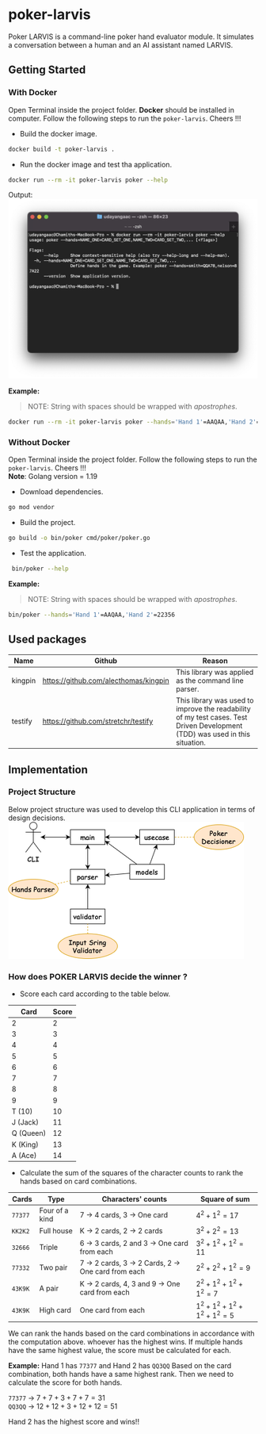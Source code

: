 # poker-larvis
Poker LARVIS is a command-line poker hand evaluator module. It simulates a conversation between a human and an AI assistant named LARVIS.


## Getting Started

### With Docker

Open Terminal inside the project folder. __Docker__ should be installed in computer. Follow the following steps to run the `poker-larvis`. Cheers !!!

- Build the docker image.
```zsh
docker build -t poker-larvis .
```

- Run the docker image and test tha application.
```zsh
docker run --rm -it poker-larvis poker --help
```
Output:
![docker help](docs/help.png)

__Example:__  
> NOTE: String with spaces should be wrapped with _apostrophes_.
```zsh
docker run --rm -it poker-larvis poker --hands='Hand 1'=AAQAA,'Hand 2'=22356

```

### Without Docker

Open Terminal inside the project folder. Follow the following steps to run the `poker-larvis`. Cheers !!!  
__Note__: Golang version = 1.19
- Download  dependencies.

```zsh
go mod vendor
```
- Build the project.

```zsh
go build -o bin/poker cmd/poker/poker.go
```
- Test the application.
```zsh
 bin/poker --help
```

__Example:__  
> NOTE: String with spaces should be wrapped with _apostrophes_.
```zsh
bin/poker --hands='Hand 1'=AAQAA,'Hand 2'=22356
```
## Used packages

| Name | Github | Reason |
|---|---|---|
|kingpin|https://github.com/alecthomas/kingpin| This library was applied as the command line parser.|
|testify|https://github.com/stretchr/testify| This library was used to improve the readability of my test cases. Test Driven Development (TDD) was used in this situation. |


## Implementation
### Project Structure  
Below project structure was used to develop this CLI application in terms of design decisions.
![project structure](docs/structure.png)

### How does __POKER LARVIS__ decide the winner ?

- Score each card according to the table below.

| Card      | Score |
| --------- | ----- |
| 2         | 2     |
| 3         | 3     |
| 4         | 4     |
| 5         | 5     |
| 6         | 6     |
| 7         | 7     |
| 8         | 8     |
| 9         | 9     |
| T (10)    | 10    |
| J (Jack)  | 11    |
| Q (Queen) | 12    |
| K (King)  | 13    |
| A (Ace)   | 14    |

- Calculate the sum of the squares of the character counts to rank the hands based on card combinations.

| Cards    | Type           | Characters' counts                                  | Square of sum                    |
| -------- | -------------- | --------------------------------------------------- | -------------------------------- |
| `77377`  | Four of a kind | 7 -> 4 cards, 3 -> One card                         | $4^2 + 1^2 = 17$                 |
| `KK2K2`  | Full house     | K -> 2 cards, 2 -> 2 cards                          | $3^2 + 2^2 = 13$                 |
| `32666 ` | Triple         | 6 -> 3 cards, 2 and 3 -> One card from each         | $3^2 + 1^2 + 1^2 = 11$           |
| `77332 ` | Two pair       | 7 -> 2 cards, 3 -> 2 Cards, 2 -> One card from each | $2^2 + 2^2 + 1^2 = 9$            |
| `43K9K ` | A pair         | K -> 2 cards, 4, 3 and 9 -> One card from each      | $2^2 + 1^2 + 1^2 + 1^2= 7$       |
| `43K9K ` | High card      | One card from each                                  | $1^2 + 1^2 + 1^2 + 1^2 + 1^2= 5$ |

We can rank the hands based on the card combinations in accordance with the computation above. whoever has the highest wins. If multiple hands have the same highest value, the score must be calculated for each.

__Example:__
Hand 1 has `77377` and Hand 2 has `QQ3QQ` Based on the card combination, both hands have a same highest rank. Then we need to calculate the score for both hands. 

`77377` -> $7 + 7 + 3 + 7 + 7 = 31$  
`QQ3QQ` -> $12 + 12 + 3 + 12 + 12 = 51$  

Hand 2 has the highest score and wins!!